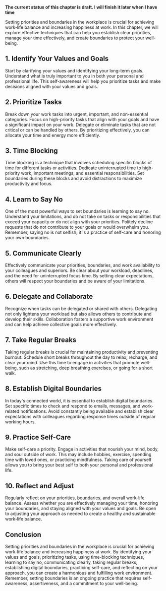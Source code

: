 **The current status of this chapter is draft. I will finish it later when I have time**

Setting priorities and boundaries in the workplace is crucial for achieving work-life balance and increasing happiness at work. In this chapter, we will explore effective techniques that can help you establish clear priorities, manage your time effectively, and create boundaries to protect your well-being.

**1. Identify Your Values and Goals**
-------------------------------------

Start by clarifying your values and identifying your long-term goals. Understand what is truly important to you in both your personal and professional life. This self-awareness will help you prioritize tasks and make decisions aligned with your values and goals.

**2. Prioritize Tasks**
-----------------------

Break down your work tasks into urgent, important, and non-essential categories. Focus on high-priority tasks that align with your goals and have a significant impact on your work. Delegate or eliminate tasks that are not critical or can be handled by others. By prioritizing effectively, you can allocate your time and energy more efficiently.

**3. Time Blocking**
--------------------

Time blocking is a technique that involves scheduling specific blocks of time for different tasks or activities. Dedicate uninterrupted time to high-priority work, important meetings, and essential responsibilities. Set boundaries during these blocks and avoid distractions to maximize productivity and focus.

**4. Learn to Say No**
----------------------

One of the most powerful ways to set boundaries is learning to say no. Understand your limitations, and do not take on tasks or responsibilities that exceed your capacity or do not align with your priorities. Politely decline requests that do not contribute to your goals or would overwhelm you. Remember, saying no is not selfish; it is a practice of self-care and honoring your own boundaries.

**5. Communicate Clearly**
--------------------------

Effectively communicate your priorities, boundaries, and work availability to your colleagues and superiors. Be clear about your workload, deadlines, and the need for uninterrupted focus time. By setting clear expectations, others will respect your boundaries and be aware of your limitations.

**6. Delegate and Collaborate**
-------------------------------

Recognize when tasks can be delegated or shared with others. Delegating not only lightens your workload but also allows others to contribute and develop their skills. Collaboration fosters a supportive work environment and can help achieve collective goals more effectively.

**7. Take Regular Breaks**
--------------------------

Taking regular breaks is crucial for maintaining productivity and preventing burnout. Schedule short breaks throughout the day to relax, recharge, and clear your mind. Use this time to engage in activities that promote well-being, such as stretching, deep breathing exercises, or going for a short walk.

**8. Establish Digital Boundaries**
-----------------------------------

In today's connected world, it is essential to establish digital boundaries. Set specific times to check and respond to emails, messages, and work-related notifications. Avoid constantly being available and establish clear expectations with colleagues regarding response times outside of regular working hours.

**9. Practice Self-Care**
-------------------------

Make self-care a priority. Engage in activities that nourish your mind, body, and soul outside of work. This may include hobbies, exercise, spending time with loved ones, or practicing mindfulness. Taking care of yourself allows you to bring your best self to both your personal and professional life.

**10. Reflect and Adjust**
--------------------------

Regularly reflect on your priorities, boundaries, and overall work-life balance. Assess whether you are effectively managing your time, honoring your boundaries, and staying aligned with your values and goals. Be open to adjusting your approach as needed to create a healthy and sustainable work-life balance.

**Conclusion**
--------------

Setting priorities and boundaries in the workplace is crucial for achieving work-life balance and increasing happiness at work. By identifying your values and goals, prioritizing tasks, using time-blocking techniques, learning to say no, communicating clearly, taking regular breaks, establishing digital boundaries, practicing self-care, and reflecting on your approach, you can create a harmonious and fulfilling work environment. Remember, setting boundaries is an ongoing practice that requires self-awareness, assertiveness, and a commitment to your well-being.
